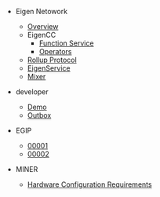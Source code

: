 - Eigen Netowork
  - [Overview](/README.md)
  - EigenCC
    - [Function Service](/cc/README.md ':include')
    - [Operators](https://github.com/ieigen/ieigen/blob/main/docs/operators.md)
  - [Rollup Protocol](/l2/README.md)
  - [EigenService](/l2/eigen_service/README.md)
  - [Mixer](/l2/box/mixer/README.md)

- developer
  - [Demo](/l2/eigen-tutorials/packages/demo-eigencall/README.md)
  - [Outbox](/l2/eigen-tutorials/packages/outbox-execute/README.md)
- EGIP
  - [00001](/docs/egip/00001.md)
  - [00002](/docs/egip/00002.md)
- MINER
  - [Hardware Configuration Requirements](/docs/miner.md)
